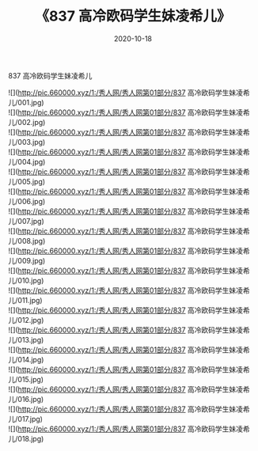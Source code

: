 ﻿---
layout: post
title:  《837 高冷欧码学生妹凌希儿》
date:   2020-10-18
img: http://pic.660000.xyz/1:/秀人网/秀人网第01部分/837 高冷欧码学生妹凌希儿/000.jpg
categories: [美女, 清纯, 唯美]
---

837 高冷欧码学生妹凌希儿

  ![](http://pic.660000.xyz/1:/秀人网/秀人网第01部分/837 高冷欧码学生妹凌希儿/001.jpg) <br> ![](http://pic.660000.xyz/1:/秀人网/秀人网第01部分/837 高冷欧码学生妹凌希儿/002.jpg) <br> ![](http://pic.660000.xyz/1:/秀人网/秀人网第01部分/837 高冷欧码学生妹凌希儿/003.jpg) <br> ![](http://pic.660000.xyz/1:/秀人网/秀人网第01部分/837 高冷欧码学生妹凌希儿/004.jpg) <br> ![](http://pic.660000.xyz/1:/秀人网/秀人网第01部分/837 高冷欧码学生妹凌希儿/005.jpg) <br> ![](http://pic.660000.xyz/1:/秀人网/秀人网第01部分/837 高冷欧码学生妹凌希儿/006.jpg) <br> ![](http://pic.660000.xyz/1:/秀人网/秀人网第01部分/837 高冷欧码学生妹凌希儿/007.jpg) <br> ![](http://pic.660000.xyz/1:/秀人网/秀人网第01部分/837 高冷欧码学生妹凌希儿/008.jpg) <br> ![](http://pic.660000.xyz/1:/秀人网/秀人网第01部分/837 高冷欧码学生妹凌希儿/009.jpg) <br> ![](http://pic.660000.xyz/1:/秀人网/秀人网第01部分/837 高冷欧码学生妹凌希儿/010.jpg) <br> ![](http://pic.660000.xyz/1:/秀人网/秀人网第01部分/837 高冷欧码学生妹凌希儿/011.jpg) <br> ![](http://pic.660000.xyz/1:/秀人网/秀人网第01部分/837 高冷欧码学生妹凌希儿/012.jpg) <br> ![](http://pic.660000.xyz/1:/秀人网/秀人网第01部分/837 高冷欧码学生妹凌希儿/013.jpg) <br> ![](http://pic.660000.xyz/1:/秀人网/秀人网第01部分/837 高冷欧码学生妹凌希儿/014.jpg) <br> ![](http://pic.660000.xyz/1:/秀人网/秀人网第01部分/837 高冷欧码学生妹凌希儿/015.jpg) <br> ![](http://pic.660000.xyz/1:/秀人网/秀人网第01部分/837 高冷欧码学生妹凌希儿/016.jpg) <br> ![](http://pic.660000.xyz/1:/秀人网/秀人网第01部分/837 高冷欧码学生妹凌希儿/017.jpg) <br> ![](http://pic.660000.xyz/1:/秀人网/秀人网第01部分/837 高冷欧码学生妹凌希儿/018.jpg) <br>
